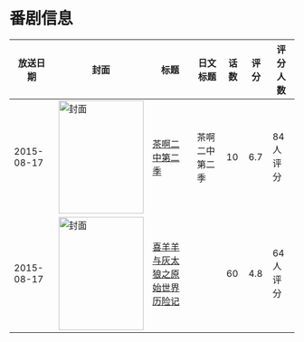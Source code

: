 # 番剧信息

|放送日期|封面|标题|日文标题|话数|评分|评分人数|
|---|---|---|---|---|---|---|
|2015-08-17|<img src="//lain.bgm.tv/pic/cover/c/29/9a/148296_mKRq3.jpg" alt="封面" style="width:150px;height:200px;object-fit:cover;">|[茶啊二中第二季](https://bangumi.tv/subject/148296)|茶啊二中第二季|10|6.7|84人评分|
|2015-08-17|<img src="//lain.bgm.tv/pic/cover/c/51/2f/208080_dpzgE.jpg" alt="封面" style="width:150px;height:200px;object-fit:cover;">|[喜羊羊与灰太狼之原始世界历险记](https://bangumi.tv/subject/208080)||60|4.8|64人评分|
